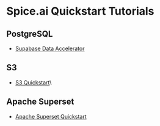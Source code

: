 # Spice.ai Quickstart Tutorials

## PostgreSQL

- [Supabase Data Accelerator](quickstarts/postgres/README.md)

## S3

- [S3 Quickstart](./s3/README.md)\

## Apache Superset

- [Apache Superset Quickstart](./superset/README.md)
